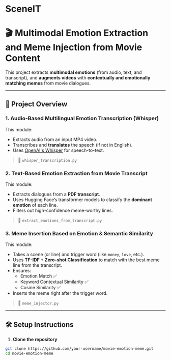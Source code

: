 # SceneIT
# 🎬 Multimodal Emotion Extraction and Meme Injection from Movie Content

This project extracts **multimodal emotions** (from audio, text, and transcript), and **augments videos** with **contextually and emotionally matching memes** from movie dialogues.

---

## 📁 Project Overview

### 1. **Audio-Based Multilingual Emotion Transcription (Whisper)**
This module:
- Extracts audio from an input MP4 video.
- Transcribes and **translates** the speech (if not in English).
- Uses [OpenAI's Whisper](https://github.com/openai/whisper) for speech-to-text.

> 📂 `whisper_transcription.py`

### 2. **Text-Based Emotion Extraction from Movie Transcript**
This module:
- Extracts dialogues from a **PDF transcript**.
- Uses Hugging Face’s transformer models to classify the **dominant emotion** of each line.
- Filters out high-confidence meme-worthy lines.

> 📂 `extract_emotions_from_transcript.py`

### 3. **Meme Insertion Based on Emotion & Semantic Similarity**
This module:
- Takes a scene (or line) and trigger word (like `money`, `love`, etc.).
- Uses **TF-IDF + Zero-shot Classification** to match with the best meme line from the transcript.
- Ensures:
  - Emotion Match ✅
  - Keyword Contextual Similarity ✅
  - Cosine Similarity ✅
- Inserts the meme right after the trigger word.

> 📂 `meme_injector.py`

---

## 🛠️ Setup Instructions

1. **Clone the repository**
```bash
git clone https://github.com/your-username/movie-emotion-meme.git
cd movie-emotion-meme

